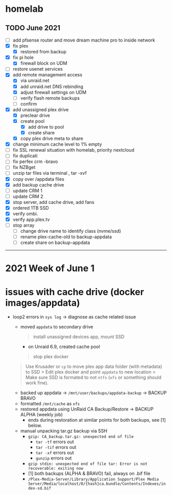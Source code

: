 # homelab
## TODO June 2021
- [ ] add pfsense router and move dream machine pro to inside network
- [x] fix plex
	- [x] restored from backup
- [x] fix pi hole
	- [x] firewall block on UDM 	
- [ ] restore usenet services
- [x] add remote management access
	- [x] via unraid.net
	- [x] add unraid.net DNS rebinding
	- [x] adjust firewall settings on UDM	
	- [ ] verify flash remote backups
	- [ ] confirm 
- [x] add unassigned plex drive
	- [x] preclear drive
	- [x] create pool
		- [x] add drive to pool
		- [x] create share
	- [x] copy plex drive meta to share
- [x] change minimum cache level to 1% empty
- [ ] fix SSL renewal situation with homelab, priority nextcloud
- [ ] fix duplicati
- [ ] fix perfex crm -bravo
- [ ] fix NZBget
- [ ] unzip tar files via terminal , tar -xvf
- [x] copy over /appdata files
- [x] add backup cache drive
- [ ] update CRM 1
- [ ] update CRM 2
- [x] stop server, add cache drive, add fans
- [x] ordered 1TB SSD
- [x] verify ombi.
- [x] verify app.plex.tv
- [ ] stop array
	- [ ] change drive name to identify class (nvme/ssd)
	- [ ] rename plex-cache-old to backup-appdata
	- [ ] create share on backup-appdata 
---
# 2021 Week of June 1
# issues with cache drive (docker images/appdata)
- loop2 errors in `sys log` -> diagnose as cache related issue
    - moved `appdata` to secondary drive
        > install unassigned devices app, mount SSD
		- on Unraid 6.9, created cache pool
        > stop plex docker
	> Use Krusader or `cp` to move plex app data folder (with metadata) to SSD
        > Edit plex docker and point `appdata` to new location
        > Make sure SSD is formated to not `ntfs` (`xfs` or something should work fine).
        
     - backed up appdata -> `/mnt/user/backups/appdata-backup` -> BACKUP BRAVO
     - formatted `/mnt/cache` as `xfs`
     - restored appdata using UnRaid CA Backup/Restore -> BACKUP ALPHA (weekly job)
     	- ends during restoration at similar points for both backups, see [1] below.
     - manual unpacking tar.gz backup via SSH 
	    - `gzip: CA_backup.tar.gz: unexpected end of file`
    		- `tar -tf` 	errors out
	    	- `tar -tif`	errors out
    		- `tar -xf`	errors out
	    	- `gunzip`	errors out
	    - `gzip stdin: unexpected end of file
	       tar: Error is not recoverable: exiting now`
	    - [1] both backups (ALPHA & BRAVO) fail, always on .bif file 
	    - `/Plex-Media-Server/Library/Application Support/Plex Media Server/Media/localhost/0/{hash}ca.bundle/Contents/Indexes/index-sd.bif`
	    

